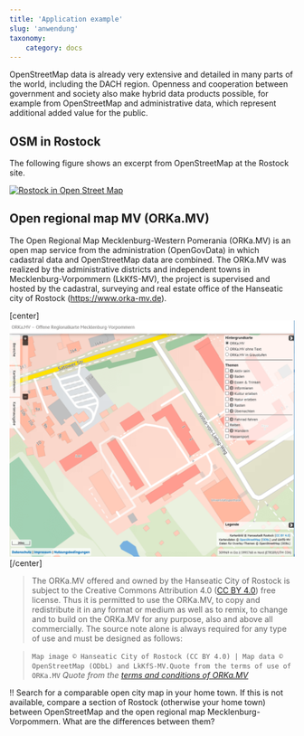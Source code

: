 ```yaml
---
title: 'Application example'
slug: 'anwendung'
taxonomy:
    category: docs
---
```

OpenStreetMap data is already very extensive and detailed in many parts of the world, including the DACH region. Openness and cooperation between government and society also make hybrid data products possible, for example from OpenStreetMap and administrative data, which represent additional added value for the public.

## OSM in Rostock

The following figure shows an excerpt from OpenStreetMap at the Rostock site.

[![Rostock in Open Street Map
](HRO_OSM.png?classes=caption "Rostock in Open Street Map")](https://www.openstreetmap.org/#map=11/54.0928/12.1275)

## Open regional map MV (ORKa.MV)

The Open Regional Map Mecklenburg-Western Pomerania (ORKa.MV) is an open map service from the administration (OpenGovData) in which cadastral data and OpenStreetMap data are combined. The ORKa.MV was realized by the administrative districts and independent towns in Mecklenburg-Vorpommern (LkKfS-MV), the project is supervised and hosted by the cadastral, surveying and real estate office of the Hanseatic city of Rostock (https://www.orka-mv.de).

[center]
[![](ORKa.MV.png?classes=caption "ORKa.MV excerpt (please note the copyright notices at the bottom right)")](https://www.orka-mv.de/app/#/map=3/312198.17526/5997123.06413/EPSG:25833/S)
[/center]

> The ORKa.MV offered and owned by the Hanseatic City of Rostock is subject to the Creative Commons Attribution 4.0 ([CC BY 4.0](https://creativecommons.org/licenses/by/4.0/deed.de)) free license. Thus it is permitted to use the ORKa.MV, to copy and redistribute it in any format or medium as well as to remix, to change and to build on the ORKa.MV for any purpose, also and above all commercially. The source note alone is always required for any type of use and must be designed as follows:

>`Map image © Hanseatic City of Rostock (CC BY 4.0) | Map data © OpenStreetMap (ODbL) and LkKfS-MV.Quote from the terms of use of ORKa.MV`
> <cite>Quote from the [terms and conditions of ORKa.MV](https://www.orka-mv.de/nutzungsbedingungen.html)</cite>

!! Search for a comparable open city map in your home town. If this is not available, compare a section of Rostock (otherwise your home town) between OpenStreetMap and the open regional map Mecklenburg-Vorpommern. What are the differences between them?